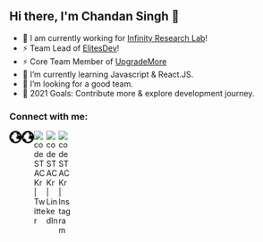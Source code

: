 ## Hi there, I'm Chandan Singh 👋

- 🔭 I am currently working for [Infinity Research Lab][website1]!
- ⚡ Team Lead of [ElitesDev][website2]!
- ⚡ Core Team Member of [UpgradeMore][website3]
- 🌱 I’m currently learning Javascript & React.JS.
- 👯 I’m looking for a good team.
- 🥅 2021 Goals: Contribute more & explore development journey.

### Connect with me:

[<img align="left" alt="codeSTACKr.com" width="22px" src="https://raw.githubusercontent.com/iconic/open-iconic/master/svg/globe.svg" />][website1]
[<img align="left" alt="codeSTACKr.com" width="22px" src="https://raw.githubusercontent.com/iconic/open-iconic/master/svg/globe.svg" />][website2]
[<img align="left" alt="codeSTACKr | Twitter" width="22px" src="https://cdn.jsdelivr.net/npm/simple-icons@v3/icons/twitter.svg" />][twitter]
[<img align="left" alt="codeSTACKr | LinkedIn" width="22px" src="https://cdn.jsdelivr.net/npm/simple-icons@v3/icons/linkedin.svg" />][linkedin]
[<img align="left" alt="codeSTACKr | Instagram" width="22px" src="https://cdn.jsdelivr.net/npm/simple-icons@v3/icons/instagram.svg" />][instagram]

<br />

[website1]: https://www.infinityresearchlab.com/
[website2]: https://elitesdev.com/
[website3]: https://upgrademore.com/
[twitter]: https://twitter.com/chandancodes
[instagram]: https://instagram.com/chandan.elites
[linkedin]: https://www.linkedin.com/in/chandancodes/
